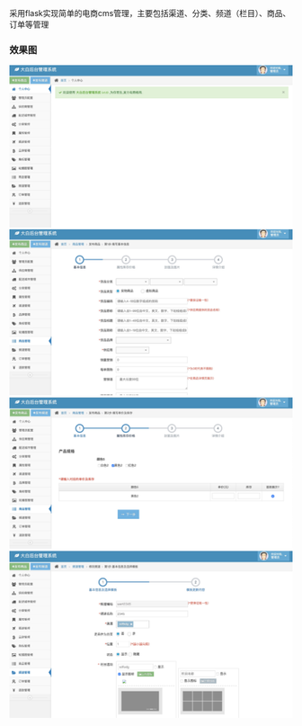 采用flask实现简单的电商cms管理，主要包括渠道、分类、频道（栏目）、商品、订单等管理

### 效果图
![image](https://github.com/caowenbin/dabai-cms-server/blob/master/doc/20200317172322.jpg)
![image](https://github.com/caowenbin/dabai-cms-server/blob/master/doc/20200317172435.jpg)
![image](https://github.com/caowenbin/dabai-cms-server/blob/master/doc/20200317172541.jpg)
![image](https://github.com/caowenbin/dabai-cms-server/blob/master/doc/20200317172631.jpg)

